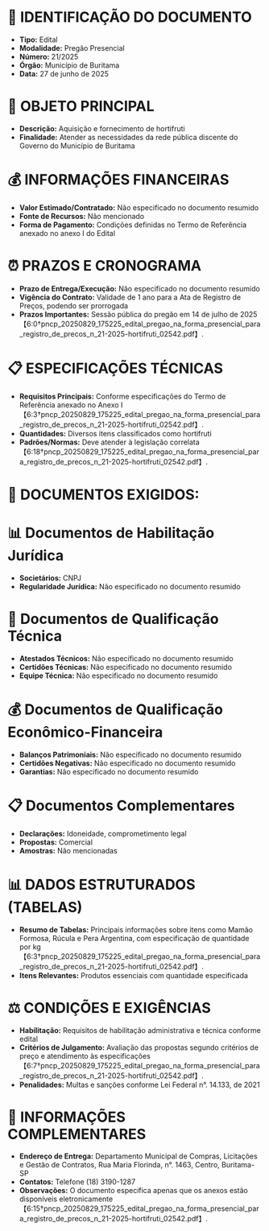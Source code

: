 # 📄 IDENTIFICAÇÃO DO DOCUMENTO
- **Tipo:** Edital
- **Modalidade:** Pregão Presencial
- **Número:** 21/2025
- **Órgão:** Município de Buritama
- **Data:** 27 de junho de 2025

# 🎯 OBJETO PRINCIPAL
- **Descrição:** Aquisição e fornecimento de hortifruti
- **Finalidade:** Atender as necessidades da rede pública discente do Governo do Município de Buritama

# 💰 INFORMAÇÕES FINANCEIRAS
- **Valor Estimado/Contratado:** Não especificado no documento resumido
- **Fonte de Recursos:** Não mencionado
- **Forma de Pagamento:** Condições definidas no Termo de Referência anexado no anexo I do Edital

# ⏰ PRAZOS E CRONOGRAMA
- **Prazo de Entrega/Execução:** Não especificado no documento resumido
- **Vigência do Contrato:** Validade de 1 ano para a Ata de Registro de Preços, podendo ser prorrogada
- **Prazos Importantes:** Sessão pública do pregão em 14 de julho de 2025【6:0†pncp_20250829_175225_edital_pregao_na_forma_presencial_para_registro_de_precos_n_21-2025-hortifruti_02542.pdf】.

# 📋 ESPECIFICAÇÕES TÉCNICAS
- **Requisitos Principais:** Conforme especificações do Termo de Referência anexado no Anexo I【6:3†pncp_20250829_175225_edital_pregao_na_forma_presencial_para_registro_de_precos_n_21-2025-hortifruti_02542.pdf】.
- **Quantidades:** Diversos itens classificados como hortifruti
- **Padrões/Normas:** Deve atender à legislação correlata【6:18†pncp_20250829_175225_edital_pregao_na_forma_presencial_para_registro_de_precos_n_21-2025-hortifruti_02542.pdf】.

# 📑 DOCUMENTOS EXIGIDOS:
# 📊 Documentos de Habilitação Jurídica
- **Societários:** CNPJ
- **Regularidade Jurídica:** Não especificado no documento resumido

# 💼 Documentos de Qualificação Técnica
- **Atestados Técnicos:** Não especificado no documento resumido
- **Certidões Técnicas:** Não especificado no documento resumido
- **Equipe Técnica:** Não especificado no documento resumido

# 💰 Documentos de Qualificação Econômico-Financeira
- **Balanços Patrimoniais:** Não especificado no documento resumido
- **Certidões Negativas:** Não especificado no documento resumido
- **Garantias:** Não especificado no documento resumido

# 📋 Documentos Complementares
- **Declarações:** Idoneidade, comprometimento legal
- **Propostas:** Comercial
- **Amostras:** Não mencionadas

# 📊 DADOS ESTRUTURADOS (TABELAS)
- **Resumo de Tabelas:** Principais informações sobre itens como Mamão Formosa, Rúcula e Pera Argentina, com especificação de quantidade por kg【6:3†pncp_20250829_175225_edital_pregao_na_forma_presencial_para_registro_de_precos_n_21-2025-hortifruti_02542.pdf】.
- **Itens Relevantes:** Produtos essenciais com quantidade especificada

# ⚖️ CONDIÇÕES E EXIGÊNCIAS
- **Habilitação:** Requisitos de habilitação administrativa e técnica conforme edital
- **Critérios de Julgamento:** Avaliação das propostas segundo critérios de preço e atendimento às especificações【6:7†pncp_20250829_175225_edital_pregao_na_forma_presencial_para_registro_de_precos_n_21-2025-hortifruti_02542.pdf】.
- **Penalidades:** Multas e sanções conforme Lei Federal n°. 14.133, de 2021

# 📍 INFORMAÇÕES COMPLEMENTARES
- **Endereço de Entrega:** Departamento Municipal de Compras, Licitações e Gestão de Contratos, Rua Maria Florinda, n°. 1463, Centro, Buritama-SP
- **Contatos:** Telefone (18) 3190-1287
- **Observações:** O documento especifica apenas que os anexos estão disponíveis eletronicamente【6:15†pncp_20250829_175225_edital_pregao_na_forma_presencial_para_registro_de_precos_n_21-2025-hortifruti_02542.pdf】.